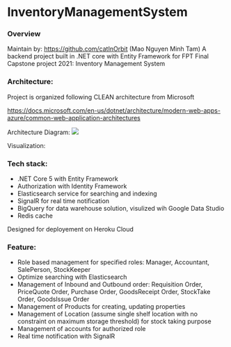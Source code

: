 # InventoryManagementSystem

### Overview

Maintain by: https://github.com/catInOrbit (Mao Nguyen Minh Tam)
A backend project built in .NET core with Entity Framework for FPT Final Capstone project 2021: Inventory Management System

### Architecture:
Project is organized following CLEAN architecture from Microsoft 

https://docs.microsoft.com/en-us/dotnet/architecture/modern-web-apps-azure/common-web-application-architectures

Architecture Diagram:
![](https://drive.google.com/file/d/1-hQ6cJdW4CuDxMiGPY3eHeBG82x0PKx3/view?usp=sharing)

Visualization: 

### Tech stack:
- .NET Core 5 with Entity Framework
- Authorization with Identity Framework
- Elasticsearch service for searching and indexing
- SignalR for real time notification
- BigQuery for data warehouse solution, visulized wih Google Data Studio
- Redis cache

Designed for deployement on Heroku Cloud

### Feature:
- Role based management for specified roles: Manager, Accountant, SalePerson, StockKeeper
- Optimize searching with Elasticsearch
- Management of Inbound and Outbound order: Requisition Order, PriceQuote Order, Purchase Order, GoodsReceipt Order, StockTake Order, GoodsIssue Order
- Management of Products for creating, updating properties
- Management of Location (assume single shelf location with no constraint on maximum storage threshold) for stock taking purpose
- Management of accounts for authorized role
- Real time notification with SignalR
